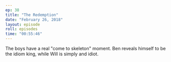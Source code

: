 ```yaml
---
ep: 38
title: "The Redemption"
date: "February 26, 2018"
layout: episode
roll: episodes
time: "00:55:46"
---
```


The boys have a real "come to skeleton" moment. Ben reveals himself to be the idiom king, while Will is simply and idiot.
